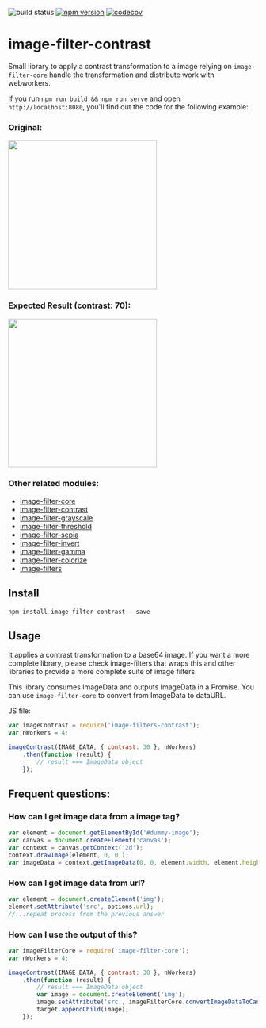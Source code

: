 ![build status](https://travis-ci.org/canastro/image-filter-contrast.svg?branch=master)
[![npm version](https://badge.fury.io/js/image-filter-contrast.svg)](https://badge.fury.io/js/image-filter-contrast)
[![codecov](https://codecov.io/gh/canastro/image-filter-contrast/branch/master/graph/badge.svg)](https://codecov.io/gh/canastro/image-filter-contrast)

# image-filter-contrast

Small library to apply a contrast transformation to a image relying on `image-filter-core` handle the transformation and distribute work with webworkers.

If you run `npm run build && npm run serve` and open `http://localhost:8080`, you'll find out the code for the following example:

### Original:
<img src="https://github.com/canastro/image-filter-contrast/blob/master/sandbox/dummy.jpg?raw=true" width="300">

### Expected Result (contrast: 70):
<img src="https://github.com/canastro/image-filter-contrast/blob/master/sandbox/expected.png?raw=true" width="300">

### Other related modules:
* [image-filter-core](https://www.npmjs.com/package/image-filter-core)
* [image-filter-contrast](https://www.npmjs.com/package/image-filter-contrast)
* [image-filter-grayscale](https://www.npmjs.com/package/image-filter-grayscale)
* [image-filter-threshold](https://www.npmjs.com/package/image-filter-threshold)
* [image-filter-sepia](https://www.npmjs.com/package/image-filter-sepia)
* [image-filter-invert](https://www.npmjs.com/package/image-filter-invert)
* [image-filter-gamma](https://www.npmjs.com/package/image-filter-gamma)
* [image-filter-colorize](https://www.npmjs.com/package/image-filter-colorize)
* [image-filters](https://www.npmjs.com/package/image-filters)

## Install

```
npm install image-filter-contrast --save
```

## Usage
It applies a contrast transformation to a base64 image. If you want a more complete library, please check image-filters that wraps this and other libraries to provide a more complete suite of image filters.

This library consumes ImageData and outputs ImageData in a Promise. You can use `image-filter-core` to convert from ImageData to dataURL.

JS file:
```js
var imageContrast = require('image-filters-contrast');
var nWorkers = 4;

imageContrast(IMAGE_DATA, { contrast: 30 }, nWorkers)
    .then(function (result) {
        // result === ImageData object
    });
```

## Frequent questions:
### How can I get image data from a image tag?

```js
var element = document.getElementById('#dummy-image');
var canvas = document.createElement('canvas');
var context = canvas.getContext('2d');
context.drawImage(element, 0, 0 );
var imageData = context.getImageData(0, 0, element.width, element.height);
```

### How can I get image data from url?

```js
var element = document.createElement('img');
element.setAttribute('src', options.url);
//...repeat process from the previous answer
```

### How can I use the output of this?

```js
var imageFilterCore = require('image-filter-core');
var nWorkers = 4;

imageContrast(IMAGE_DATA, { contrast: 30 }, nWorkers)
    .then(function (result) {
        // result === ImageData object
        var image = document.createElement('img');
        image.setAttribute('src', imageFilterCore.convertImageDataToCanvasURL(imageData));
        target.appendChild(image);
    });
```
